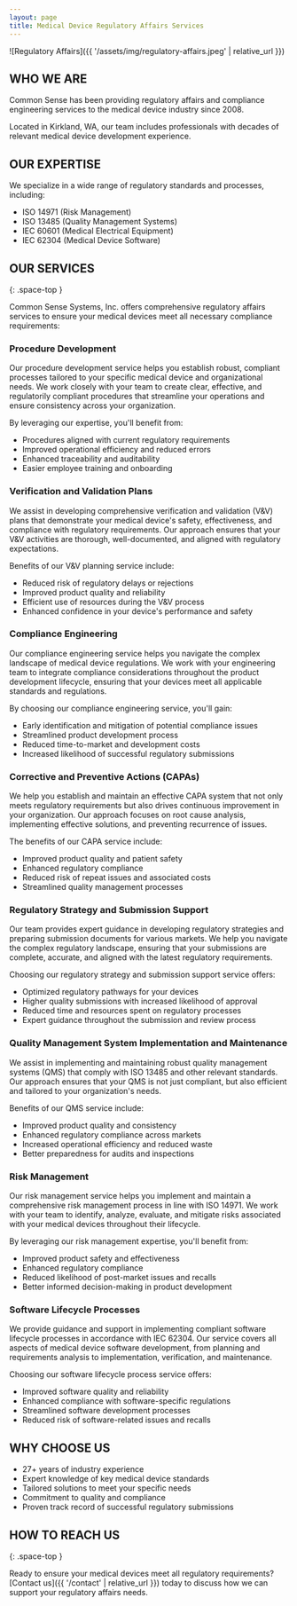 ```yaml
---
layout: page
title: Medical Device Regulatory Affairs Services
---
```


![Regulatory Affairs]({{ '/assets/img/regulatory-affairs.jpeg' | relative_url }})

## WHO WE ARE

Common Sense has been providing regulatory affairs and compliance
engineering services to the medical device industry since 2008.

Located in Kirkland, WA, our team includes professionals with decades
of relevant medical device development experience.

## OUR EXPERTISE

We specialize in a wide range of regulatory standards and processes,
including:

- ISO 14971 (Risk Management)
- ISO 13485 (Quality Management Systems)
- IEC 60601 (Medical Electrical Equipment)
- IEC 62304 (Medical Device Software)

## OUR SERVICES
{: .space-top }

Common Sense Systems, Inc. offers comprehensive regulatory affairs
services to ensure your medical devices meet all necessary compliance
requirements:

### Procedure Development

Our procedure development service helps you establish robust,
compliant processes tailored to your specific medical device and
organizational needs. We work closely with your team to create clear,
effective, and regulatorily compliant procedures that streamline your
operations and ensure consistency across your organization.

By leveraging our expertise, you'll benefit from:
- Procedures aligned with current regulatory requirements
- Improved operational efficiency and reduced errors
- Enhanced traceability and auditability
- Easier employee training and onboarding

### Verification and Validation Plans

We assist in developing comprehensive verification and validation
(V&V) plans that demonstrate your medical device's safety,
effectiveness, and compliance with regulatory requirements. Our
approach ensures that your V&V activities are thorough,
well-documented, and aligned with regulatory expectations.

Benefits of our V&V planning service include:
- Reduced risk of regulatory delays or rejections
- Improved product quality and reliability
- Efficient use of resources during the V&V process
- Enhanced confidence in your device's performance and safety

### Compliance Engineering

Our compliance engineering service helps you navigate the complex
landscape of medical device regulations. We work with your engineering
team to integrate compliance considerations throughout the product
development lifecycle, ensuring that your devices meet all applicable
standards and regulations.

By choosing our compliance engineering service, you'll gain:
- Early identification and mitigation of potential compliance issues
- Streamlined product development process
- Reduced time-to-market and development costs
- Increased likelihood of successful regulatory submissions

### Corrective and Preventive Actions (CAPAs)

We help you establish and maintain an effective CAPA system that not
only meets regulatory requirements but also drives continuous
improvement in your organization. Our approach focuses on root cause
analysis, implementing effective solutions, and preventing recurrence
of issues.

The benefits of our CAPA service include:
- Improved product quality and patient safety
- Enhanced regulatory compliance
- Reduced risk of repeat issues and associated costs
- Streamlined quality management processes

### Regulatory Strategy and Submission Support

Our team provides expert guidance in developing regulatory strategies
and preparing submission documents for various markets. We help you
navigate the complex regulatory landscape, ensuring that your
submissions are complete, accurate, and aligned with the latest
regulatory requirements.

Choosing our regulatory strategy and submission support service offers:
- Optimized regulatory pathways for your devices
- Higher quality submissions with increased likelihood of approval
- Reduced time and resources spent on regulatory processes
- Expert guidance throughout the submission and review process

### Quality Management System Implementation and Maintenance

We assist in implementing and maintaining robust quality management
systems (QMS) that comply with ISO 13485 and other relevant
standards. Our approach ensures that your QMS is not just compliant,
but also efficient and tailored to your organization's needs.

Benefits of our QMS service include:
- Improved product quality and consistency
- Enhanced regulatory compliance across markets
- Increased operational efficiency and reduced waste
- Better preparedness for audits and inspections

### Risk Management

Our risk management service helps you implement and maintain a
comprehensive risk management process in line with ISO 14971. We work
with your team to identify, analyze, evaluate, and mitigate risks
associated with your medical devices throughout their lifecycle.

By leveraging our risk management expertise, you'll benefit from:
- Improved product safety and effectiveness
- Enhanced regulatory compliance
- Reduced likelihood of post-market issues and recalls
- Better informed decision-making in product development

### Software Lifecycle Processes

We provide guidance and support in implementing compliant software
lifecycle processes in accordance with IEC 62304. Our service covers
all aspects of medical device software development, from planning and
requirements analysis to implementation, verification, and
maintenance.

Choosing our software lifecycle process service offers:
- Improved software quality and reliability
- Enhanced compliance with software-specific regulations
- Streamlined software development processes
- Reduced risk of software-related issues and recalls

## WHY CHOOSE US

<!--
{% include inline-img.html path="/assets/img/why-choose-us.jpeg" caption="We're committed to your regulatory success." %}
-->

- 27+ years of industry experience
- Expert knowledge of key medical device standards
- Tailored solutions to meet your specific needs
- Commitment to quality and compliance
- Proven track record of successful regulatory submissions

## HOW TO REACH US
{: .space-top }

Ready to ensure your medical devices meet all regulatory requirements?
[Contact us]({{ '/contact' | relative_url }}) today to discuss how we
can support your regulatory affairs needs.

